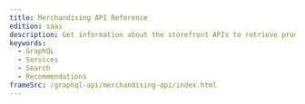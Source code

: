```yaml
---
title: Merchandising API Reference
edition: saas
description: Get information about the storefront APIs to retrieve product and catalog data to create storefront experiences.
keywords:
  - GraphQL
  - Services
  - Search
  - Recommendations
frameSrc: /graphql-api/merchandising-api/index.html
---
```

